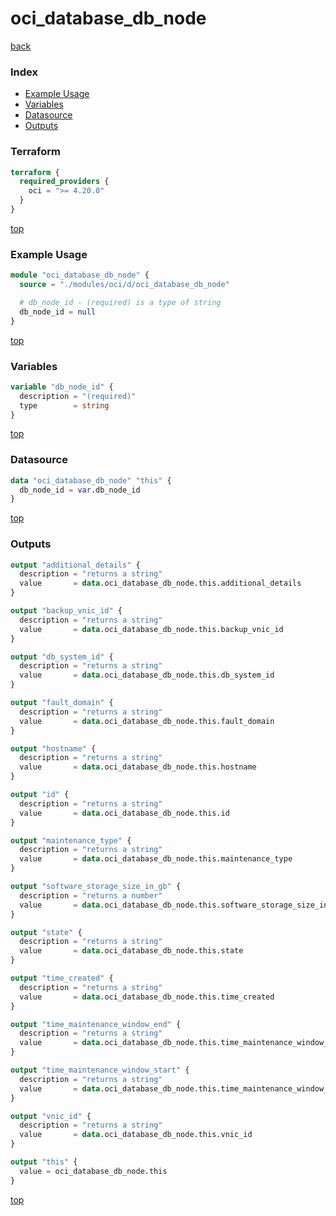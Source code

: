 # oci_database_db_node

[back](../oci.md)

### Index

- [Example Usage](#example-usage)
- [Variables](#variables)
- [Datasource](#datasource)
- [Outputs](#outputs)

### Terraform

```terraform
terraform {
  required_providers {
    oci = ">= 4.20.0"
  }
}
```

[top](#index)

### Example Usage

```terraform
module "oci_database_db_node" {
  source = "./modules/oci/d/oci_database_db_node"

  # db_node_id - (required) is a type of string
  db_node_id = null
}
```

[top](#index)

### Variables

```terraform
variable "db_node_id" {
  description = "(required)"
  type        = string
}
```

[top](#index)

### Datasource

```terraform
data "oci_database_db_node" "this" {
  db_node_id = var.db_node_id
}
```

[top](#index)

### Outputs

```terraform
output "additional_details" {
  description = "returns a string"
  value       = data.oci_database_db_node.this.additional_details
}

output "backup_vnic_id" {
  description = "returns a string"
  value       = data.oci_database_db_node.this.backup_vnic_id
}

output "db_system_id" {
  description = "returns a string"
  value       = data.oci_database_db_node.this.db_system_id
}

output "fault_domain" {
  description = "returns a string"
  value       = data.oci_database_db_node.this.fault_domain
}

output "hostname" {
  description = "returns a string"
  value       = data.oci_database_db_node.this.hostname
}

output "id" {
  description = "returns a string"
  value       = data.oci_database_db_node.this.id
}

output "maintenance_type" {
  description = "returns a string"
  value       = data.oci_database_db_node.this.maintenance_type
}

output "software_storage_size_in_gb" {
  description = "returns a number"
  value       = data.oci_database_db_node.this.software_storage_size_in_gb
}

output "state" {
  description = "returns a string"
  value       = data.oci_database_db_node.this.state
}

output "time_created" {
  description = "returns a string"
  value       = data.oci_database_db_node.this.time_created
}

output "time_maintenance_window_end" {
  description = "returns a string"
  value       = data.oci_database_db_node.this.time_maintenance_window_end
}

output "time_maintenance_window_start" {
  description = "returns a string"
  value       = data.oci_database_db_node.this.time_maintenance_window_start
}

output "vnic_id" {
  description = "returns a string"
  value       = data.oci_database_db_node.this.vnic_id
}

output "this" {
  value = oci_database_db_node.this
}
```

[top](#index)